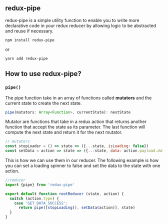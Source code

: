 redux-pipe
-----

redux-pipe is a simple utility function to enable you to write more declarative code in your redux reducer by allowing logic to be abstracted and reuse if necessary. 

```
npm install redux-pipe
```
or
```
yarn add redux-pipe
```

## How to use redux-pipe?


### `pipe()`
The pipe function take in an array of functions called **mutators** and the current state to create the next state.

```js
pipe(mutators: Array<Function>, currentState): nextState
```
Mutator are functions that take in a redux action that returns another function that accept the state as its parameter. The last function will compute the next state and return it for the next mutator.
```js
// mutators
const stopLoader = () => state => ({...state, isLoading: false})
const setData = action => state => ({...state, data: action.payload.data})
```
This is how we can use them in our reducer. The following example is how you can set a loading spinner to false and set the data to the state with one action.

```js
//reducer
import {pipe} from 'redux-pipe'

export default function rootReducer (state, action) {
  switch (action.type) {
  	case 'GET_DATA_SUCCESS':
      return pipe([stopLoading(), setData(action)], state)
  }
}
```

